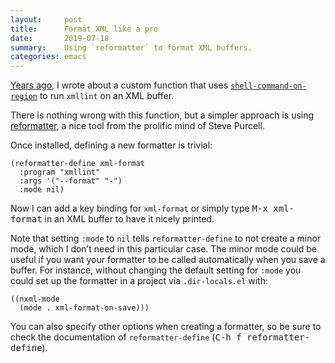 ```yaml
---
layout:     post
title:      Format XML like a pro
date:       2019-07-18
summary:    Using `reformatter` to format XML buffers.
categories: emacs
---
```


[Years ago](https://manuel-uberti.github.io/emacs/2016/12/03/xmllint/), I wrote
about a custom function that uses
[`shell-command-on-region`](http://doc.endlessparentheses.com/Fun/shell-command-on-region.html)
to run `xmllint` on an XML buffer.

There is nothing wrong with this function, but a simpler approach is using
[reformatter](https://github.com/purcell/reformatter.el), a nice tool from the
prolific mind of Steve Purcell.

Once installed, defining a new formatter is trivial:

``` emacs-lisp
(reformatter-define xml-format
  :program "xmllint"
  :args '("--format" "-")
  :mode nil)
```

Now I can add a key binding for `xml-format` or simply type <kbd>M-x
xml-format</kbd> in an XML buffer to have it nicely printed.

Note that setting `:mode` to `nil` tells `reformatter-define` to not create a
minor mode, which I don’t need in this particular case. The minor mode could be
useful if you want your formatter to be called automatically when you save a
buffer. For instance, without changing the default setting for `:mode` you could
set up the formatter in a project via `.dir-locals.el` with:

``` emacs-lisp
((nxml-mode
  (mode . xml-format-on-save)))
```

You can also specify other options when creating a formatter, so be sure to
check the documentation of `reformatter-define` (<kbd>C-h f
reformatter-define</kbd>).
